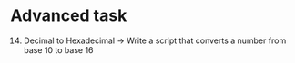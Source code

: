 # Advanced task
14. Decimal to Hexadecimal -> Write a script that converts a number from base 10 to base 16
